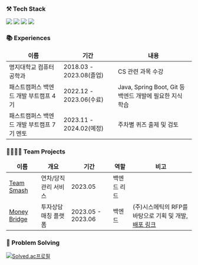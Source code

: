 ### ⚒️ Tech Stack
<p>
  <img src="https://img.shields.io/badge/Java-007396?&style=flat&logo=OpenJDK&logoColor=white">
  <img src="https://img.shields.io/badge/Spring_Boot-F2F4F9?style=flat&logo=spring-boot" />
  <img src="https://img.shields.io/badge/JPA-6DB33F?style=flat" />
  <img src="https://img.shields.io/badge/MySQL-005C84?style=flat&logo=mysql&logoColor=white"/>
</p>

### 📚 Experiences
<table>
  <thead align="center">
    <tr>
      <td><b>이름</b></td>
      <td><b>기간</b></td>
      <td><b>내용</b></td>
    </tr>
  </thead>
  <tbody>
    <tr>
      <td>명지대학교 컴퓨터공학과</td>
      <td>2018.03 - 2023.08(졸업)</td>
      <td>CS 관련 과목 수강</td>
    </tr>
    <tr>
      <td>패스트캠퍼스 백엔드 개발 부트캠프 4기</td>
      <td>2022.12 - 2023.06(수료)</td>
      <td>Java, Spring Boot, Git 등 백엔드 개발에 필요한 지식 학습</td>
    </tr>
    <tr>
      <td>패스트캠퍼스 백엔드 개발 부트캠프 7기 멘토</td>
      <td>2023.11 - 2024.02(예정)</td>
      <td>주차별 퀴즈 출제 및 검토</a></td>
    </tr>
  </tbody>
</table>

### 👨‍👩‍👧‍👦 Team Projects
<table>
  <thead align="center">
    <tr border: none;>
      <td><b>이름</b></td>
      <td><b>개요</b></td>
      <td><b>기간</b></td>
      <td><b>역할</b></td>
      <td><b>비고</b></td>
    </tr>
  </thead>
  <tbody>
    <tr>
      <td>
        <a href="https://github.com/smash-teams/smash-teams-BE">Team Smash</a>
      </td>
      <td>연차/당직 관리 서비스</td>
      <td>2023.05</td>
      <td>백엔드 리드</td>
      <td></td>
    </tr>
    <tr>
      <td>
        <a href="https://github.com/FINALALT1/BACKEND">Money Bridge</a>
      </td>
      <td>투자상담 매칭 플랫폼</td>
      <td>2023.05 - 2023.06</td>
      <td>백엔드</td>
      <td>(주)시스메틱의 RFP를 바탕으로 기획 및 개발, <a href="https://www.moneybridge.co.kr/">배포 링크</a></td>
    </tr>
  </tbody>
</table>

### 🎲 Problem Solving
[![Solved.ac프로필](http://mazassumnida.wtf/api/v2/generate_badge?boj=hol1319)](https://solved.ac/hol1319)
